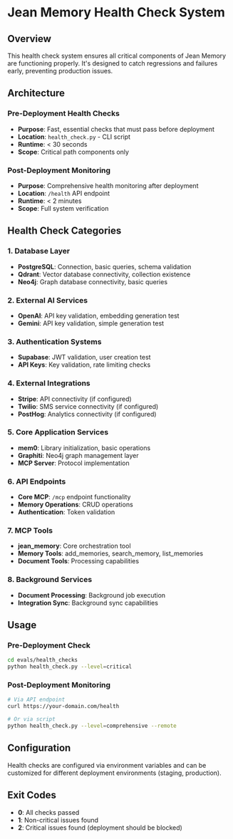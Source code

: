# Jean Memory Health Check System

## Overview

This health check system ensures all critical components of Jean Memory are functioning properly. It's designed to catch regressions and failures early, preventing production issues.

## Architecture

### Pre-Deployment Health Checks
- **Purpose**: Fast, essential checks that must pass before deployment
- **Location**: `health_check.py` - CLI script  
- **Runtime**: < 30 seconds
- **Scope**: Critical path components only

### Post-Deployment Monitoring  
- **Purpose**: Comprehensive health monitoring after deployment
- **Location**: `/health` API endpoint
- **Runtime**: < 2 minutes
- **Scope**: Full system verification

## Health Check Categories

### 1. Database Layer
- **PostgreSQL**: Connection, basic queries, schema validation
- **Qdrant**: Vector database connectivity, collection existence
- **Neo4j**: Graph database connectivity, basic queries

### 2. External AI Services
- **OpenAI**: API key validation, embedding generation test
- **Gemini**: API key validation, simple generation test

### 3. Authentication Systems
- **Supabase**: JWT validation, user creation test
- **API Keys**: Key validation, rate limiting checks

### 4. External Integrations
- **Stripe**: API connectivity (if configured)
- **Twilio**: SMS service connectivity (if configured)
- **PostHog**: Analytics connectivity (if configured)

### 5. Core Application Services
- **mem0**: Library initialization, basic operations
- **Graphiti**: Neo4j graph management layer
- **MCP Server**: Protocol implementation

### 6. API Endpoints
- **Core MCP**: `/mcp` endpoint functionality
- **Memory Operations**: CRUD operations
- **Authentication**: Token validation

### 7. MCP Tools
- **jean_memory**: Core orchestration tool
- **Memory Tools**: add_memories, search_memory, list_memories
- **Document Tools**: Processing capabilities

### 8. Background Services
- **Document Processing**: Background job execution
- **Integration Sync**: Background sync capabilities

## Usage

### Pre-Deployment Check
```bash
cd evals/health_checks
python health_check.py --level=critical
```

### Post-Deployment Monitoring
```bash
# Via API endpoint
curl https://your-domain.com/health

# Or via script
python health_check.py --level=comprehensive --remote
```

## Configuration

Health checks are configured via environment variables and can be customized for different deployment environments (staging, production).

## Exit Codes

- **0**: All checks passed
- **1**: Non-critical issues found
- **2**: Critical issues found (deployment should be blocked)